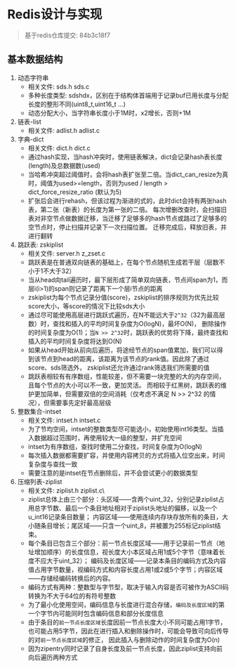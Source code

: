 # Redis设计与实现

> 基于redis仓库提交: 84b3c18f7

## 基本数据结构

1. 动态字符串
   - 相关文件: sds.h sds.c
   - 多种长度类型: sdshdx，区别在于结构体首端用于记录buf已用长度与分配长度的整形不同(uint8_t,uint16_t ...)
   - 动态分配大小，当字符串长度小于1M时，x2增长，否则+1M
2. 链表-list
   - 相关文件: adlist.h adlist.c
3. 字典-dict
   - 相关文件: dict.h dict.c
   - 通过hash实现，当hash冲突时，使用链表解决，dict会记录hash表长度(length)及总数据数(used)
   - 当哈希冲突超过阈值时，会将hash表扩张至二倍。当dict_can_resize为真时，阈值为used>=length，否则为used / length > dict_force_resize_ratio (默认为5)
   - 扩张后会进行rehash，但该过程为渐进的式的，此时dict会持有两张hash表，第二张（新表）的长度为第一张的二倍。
     每次增删改查时，会扫描旧表对非空节点做数据迁移，当迁移了足够多的hash节点或路过了足够多的空节点时，停止扫描并记录下一次扫描位置。
     迁移完成后，释放旧表，并进行翻转
4. 跳跃表: zskiplist
   - 相关文件: server.h z_zset.c
   - 跳跃表是在普通双向链表的基础上，在每个节点随机生成若干层（层数不小于1不大于32）
   - 当从head向tail遍历时，最下层形成了简单双向链表，节点间span为1，而层i(i>1)的span则记录了距离下一个层i节点的距离
   - zskiplist为每个节点记录分值(score)，zskiplist的排序规则为优先比较score大小，等score的情况下比较sds大小
   - 通过尽可能使用高层进行跳跃式遍历，在N不能远大于`2^32`（32为最高层数）时，查找和插入的平均时间复杂度为O(logN)，最坏O(N)，
     删除操作的时间复杂度为O(1)；当`N >> 2^32`时，跳跃表的优势将下降，最终查找和插入的平均时间复杂度将达到O(N)
   - 如果从head开始从前向后遍历，将途经节点的span值累加，我们可以得到该节点到head的距离，该距离为该节点的rank值。因此除了通过score、sds筛选外，
     zskiplist还允许通过rank筛选我们所需要的值
   - 跳跃表相较有有序数组，性能较差，但不需要一块完整的大的内存空间，且每个节点的大小可以不一致，更加灵活。
     而相较于红黑树，跳跃表的维护更加简单，但需要双倍的空间消耗（仅考虑不满足 N >> 2^32 的情况），但需要事先定好最高层级
5. 整数集合-intset
   - 相关文件: intset.h intset.c
   - 为了节均空间，intset的整数类型尽可能选小，初始使用int16类型。当插入数据超过范围时，再使用较大一级的整型，并扩充空间
   - intset为有序数组，查找时使用二分查找，时间复杂度为O(logN)
   - 每次插入数据都需要扩容，并使用内容拷贝的方式将插入位空出来，时间复杂度与查找一致
   - 需要注意的是intset在节点删除后，并不会尝试更小的数据类型
6. 压缩列表-ziplist
   - 相关文件: ziplist.h ziplist.c\
   - ziplist总体上由三个部分：头区域——含两个uint_32，分别记录ziplist占用总字节数、最后一个条目地址相对于ziplist头地址的偏移，以及一个u_int16记录条目数量；
     内容区域——使用连续内存块存放所有的条目，大小随条目增长；尾区域——只含一个uint_8，并被置为255标记ziplist结束。
   - 每个条目已包含三个部分：前一节点长度区域——用于记录前一节点（地址增加顺序）的长度信息，视长度大小本区域占用1或5个字节（意味着长度不应大于uint_32）；
     编码及长度区域——记录本条目的编码方式及内容值占用字节数量，视编码方式和内容长度占用1或2或5个字节；内容区域——存储经编码转换后的内容。
   - 编码方式有两种：整数型与字节型，取决于输入内容是否可被作为ASCII码转换为不大于64位的有符号整数
   - 为了最小化使用空间，编码信息与长度进行混合存储，`编码及长度区域`的第一个字节内可能同时包含编码信息和部分长度信息
   - 由于条目的`前一节点长度区域`长度因前一节点长度大小不同可能占用1字节，也可能占用5字节，因此在进行插入和删除操作时，可能会导致可向后传导的对`前一节点长度区域`的修正，
     因此插入与删除动作的时间复杂度为O(n)
   - 因为zipentry同时记录了自身长度及前一节点长度，因此ziplist支持向前向后遍历两种方式
